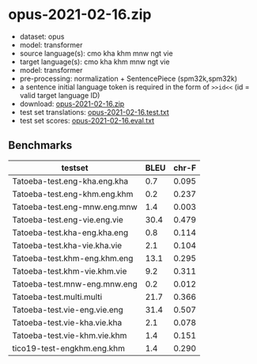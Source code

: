 # opus-2021-02-16.zip

* dataset: opus
* model: transformer
* source language(s): cmo kha khm mnw ngt vie
* target language(s): cmo kha khm mnw ngt vie
* model: transformer
* pre-processing: normalization + SentencePiece (spm32k,spm32k)
* a sentence initial language token is required in the form of `>>id<<` (id = valid target language ID)
* download: [opus-2021-02-16.zip](https://object.pouta.csc.fi/Tatoeba-MT-models/mkh-mkh/opus-2021-02-16.zip)
* test set translations: [opus-2021-02-16.test.txt](https://object.pouta.csc.fi/Tatoeba-MT-models/mkh-mkh/opus-2021-02-16.test.txt)
* test set scores: [opus-2021-02-16.eval.txt](https://object.pouta.csc.fi/Tatoeba-MT-models/mkh-mkh/opus-2021-02-16.eval.txt)

## Benchmarks

| testset               | BLEU  | chr-F |
|-----------------------|-------|-------|
| Tatoeba-test.eng-kha.eng.kha 	| 0.7 	| 0.095 |
| Tatoeba-test.eng-khm.eng.khm 	| 0.2 	| 0.237 |
| Tatoeba-test.eng-mnw.eng.mnw 	| 1.4 	| 0.003 |
| Tatoeba-test.eng-vie.eng.vie 	| 30.4 	| 0.479 |
| Tatoeba-test.kha-eng.kha.eng 	| 0.8 	| 0.114 |
| Tatoeba-test.kha-vie.kha.vie 	| 2.1 	| 0.104 |
| Tatoeba-test.khm-eng.khm.eng 	| 13.1 	| 0.295 |
| Tatoeba-test.khm-vie.khm.vie 	| 9.2 	| 0.311 |
| Tatoeba-test.mnw-eng.mnw.eng 	| 0.2 	| 0.012 |
| Tatoeba-test.multi.multi 	| 21.7 	| 0.366 |
| Tatoeba-test.vie-eng.vie.eng 	| 31.4 	| 0.507 |
| Tatoeba-test.vie-kha.vie.kha 	| 2.1 	| 0.078 |
| Tatoeba-test.vie-khm.vie.khm 	| 1.4 	| 0.151 |
| tico19-test-engkhm.eng.khm 	| 1.4 	| 0.290 |

